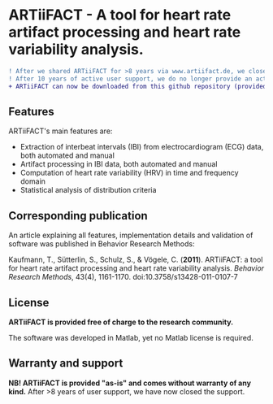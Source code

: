 # ARTiiFACT - A tool for heart rate artifact processing and heart rate variability analysis.

```diff
! After we shared ARTiiFACT for >8 years via www.artiifact.de, we closed artiifact.de
! After 10 years of active user support, we do no longer provide an active support.
+ ARTiiFACT can now be downloaded from this github repository (provided as-is, without warranty or support).
```

## Features

ARTiiFACT's main features are:
- Extraction of interbeat intervals (IBI) from electrocardiogram (ECG) data, both automated and manual
- Artifact processing in IBI data, both automated and manual
- Computation of heart rate variability (HRV) in time and frequency domain
- Statistical analysis of distribution criteria

## Corresponding publication

An article explaining all features, implementation details and validation of software was published in Behavior Research Methods:

Kaufmann, T., Sütterlin, S., Schulz, S., & Vögele, C. (**2011**). ARTiiFACT: a tool for heart rate artifact processing and heart rate variability analysis. *Behavior Research Methods*, 43(4), 1161-1170. doi:10.3758/s13428-011-0107-7


## License

**ARTiiFACT is provided free of charge to the research community.**

The software was developed in Matlab, yet no Matlab license is required. 


## Warranty and support

**NB! ARTiiFACT is provided "as-is" and comes without warranty of any kind.** After >8 years of user support, we have now closed the support.









